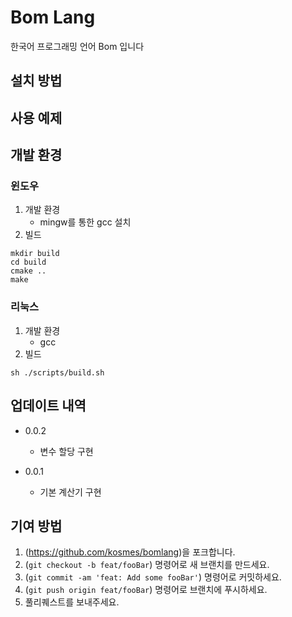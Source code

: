 ﻿# Bom Lang
한국어 프로그래밍 언어 Bom 입니다

## 설치 방법

## 사용 예제

## 개발 환경

### 윈도우
1. 개발 환경
    * mingw를 통한 gcc 설치
1. 빌드
```
mkdir build
cd build
cmake ..
make
```

### 리눅스
1. 개발 환경
    * gcc
1. 빌드
```
sh ./scripts/build.sh
```

## 업데이트 내역

* 0.0.2
    * 변수 할당 구현

* 0.0.1
    * 기본 계산기 구현


## 기여 방법

1. (https://github.com/kosmes/bomlang)을 포크합니다.
2. (`git checkout -b feat/fooBar`) 명령어로 새 브랜치를 만드세요.
3. (`git commit -am 'feat: Add some fooBar'`) 명령어로 커밋하세요.
4. (`git push origin feat/fooBar`) 명령어로 브랜치에 푸시하세요. 
5. 풀리퀘스트를 보내주세요.